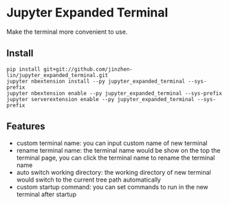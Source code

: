 

# Jupyter Expanded Terminal

Make the terminal more convenient to use.


## Install

```
pip install git+git://github.com/jinzhen-lin/jupyter_expanded_terminal.git
jupyter nbextension install --py jupyter_expanded_terminal --sys-prefix
jupyter nbextension enable --py jupyter_expanded_terminal --sys-prefix
jupyter serverextension enable --py jupyter_expanded_terminal --sys-prefix
```


## Features

- custom terminal name: you can input custom name of new terminal
- rename terminal name: the terminal name would be show on the top the terminal page, you can click the terminal name to rename the terminal name
- auto switch working directory: the working directory of new terminal would switch to the current tree path automatically
- custom startup command: you can set commands to run in the new terminal after startup

